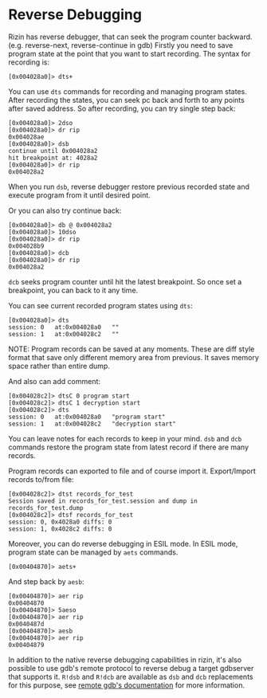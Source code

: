 # Reverse Debugging

Rizin has reverse debugger, that can seek the program counter backward.
(e.g. reverse-next, reverse-continue in gdb)
Firstly you need to save program state at the point that you want to start recording.
The syntax for recording is:

```
[0x004028a0]> dts+
```

You can use `dts` commands for recording and managing program states.
After recording the states, you can seek pc back and forth to any points after saved address.
So after recording, you can try single step back:

```
[0x004028a0]> 2dso
[0x004028a0]> dr rip
0x004028ae
[0x004028a0]> dsb
continue until 0x004028a2
hit breakpoint at: 4028a2
[0x004028a0]> dr rip
0x004028a2
```

When you run `dsb`, reverse debugger restore previous recorded state and execute program from it
until desired point.

Or you can also try continue back:

```
[0x004028a0]> db @ 0x004028a2
[0x004028a0]> 10dso
[0x004028a0]> dr rip
0x004028b9
[0x004028a0]> dcb
[0x004028a0]> dr rip
0x004028a2
```

`dcb` seeks program counter until hit the latest breakpoint.
So once set a breakpoint, you can back to it any time.

You can see current recorded program states using `dts`:

```
[0x004028a0]> dts
session: 0   at:0x004028a0   ""
session: 1   at:0x004028c2   ""
```

NOTE: Program records can be saved at any moments. These are diff style format
that save only different memory area from previous. It saves memory space rather
than entire dump.

And also can add comment:

```
[0x004028c2]> dtsC 0 program start
[0x004028c2]> dtsC 1 decryption start
[0x004028c2]> dts
session: 0   at:0x004028a0   "program start"
session: 1   at:0x004028c2   "decryption start"
```

You can leave notes for each records to keep in your mind.
`dsb` and `dcb` commands restore the program state from latest record if there are
many records.

Program records can exported to file and of course import it.
Export/Import records to/from file:

```
[0x004028c2]> dtst records_for_test
Session saved in records_for_test.session and dump in records_for_test.dump
[0x004028c2]> dtsf records_for_test
session: 0, 0x4028a0 diffs: 0
session: 1, 0x4028c2 diffs: 0
```

Moreover, you can do reverse debugging in ESIL mode.
In ESIL mode, program state can be managed by `aets` commands.

```
[0x00404870]> aets+
```

And step back by `aesb`:

```
[0x00404870]> aer rip
0x00404870
[0x00404870]> 5aeso
[0x00404870]> aer rip
0x0040487d
[0x00404870]> aesb
[0x00404870]> aer rip
0x00404879
```

In addition to the native reverse debugging capabilities in rizin, it's also possible to
use gdb's remote protocol to reverse debug a target gdbserver that supports it.
`R!dsb` and `R!dcb` are available as `dsb` and `dcb` replacements for this purpose,
see [remote gdb's documentation](../remote_access/remote_gdb.md) for more information.
